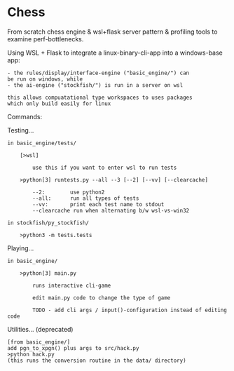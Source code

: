 Chess
=======

From scratch chess engine & wsl+flask server pattern & profiling tools to examine perf-bottlenecks.

Using WSL + Flask to integrate a linux-binary-cli-app into a windows-base app:
    
    - the rules/display/interface-engine ("basic_engine/") can
    be run on windows, while
    - the ai-engine ("stockfish/") is run in a server on wsl

    this allows compuatational type workspaces to uses packages
    which only build easily for linux


Commands:

Testing...

    in basic_engine/tests/

        [>wsl]

            use this if you want to enter wsl to run tests

        >python[3] runtests.py --all --3 [--2] [--vv] [--clearcache]

            --2:        use python2 
            --all:      run all types of tests
            --vv:       print each test name to stdout
            --clearcache run when alternating b/w wsl-vs-win32

    in stockfish/py_stockfish/

        >python3 -m tests.tests

Playing...

    in basic_engine/

        >python[3] main.py

            runs interactive cli-game

            edit main.py code to change the type of game

            TODO - add cli args / input()-configuration instead of editing code


Utilities... (deprecated)

    [from basic_engine/]
    add pgn_to_xpgn() plus args to src/hack.py
    >python hack.py
    (this runs the conversion routine in the data/ directory)